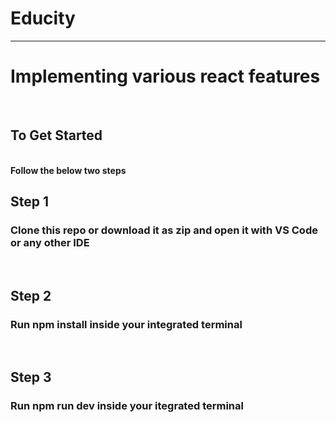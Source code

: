 # Educity
<hr />
<h1>Implementing various react features</h1>
<br />
<h2>To Get Started</h2>
<br/>
<b>Follow the below two steps</b>
<br />
<h2>Step 1</h2> <h3>Clone this repo or download it as zip and open it with VS Code or any other IDE</h3>
<br/>
<h2>Step 2</h2> <h3>Run npm install inside your integrated terminal</h3>
<br />
<h2>Step 3</h2><h3>Run npm run dev inside your itegrated terminal</h3>

